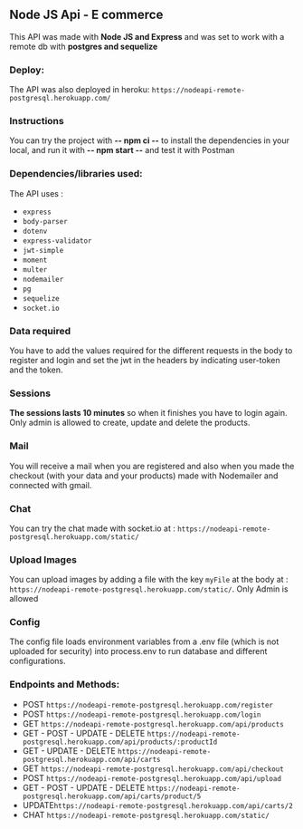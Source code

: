 ## Node JS Api - E commerce
This API was made with **Node JS and Express** and was set to work with a remote db with **postgres and sequelize**

### Deploy:
The API was also deployed in heroku: `https://nodeapi-remote-postgresql.herokuapp.com/`

### Instructions
You can try the project with **-- npm ci --** to install the dependencies in your local, and run it with **-- npm start --** and test it with Postman

### Dependencies/libraries used:
The API uses : 
- ``express``
- ``body-parser``
- ``dotenv``
- ``express-validator``
- ``jwt-simple``
- ``moment``
- ``multer``
- ``nodemailer``
- ``pg``
- ``sequelize``
- ``socket.io``

### Data required
You have to add the values required for the different requests in the body to register and login and set the jwt in the headers by indicating user-token and the token.

### Sessions
**The sessions lasts 10 minutes** so when it finishes you have to login again. Only admin is allowed to create, update and delete the products.

### Mail
You will receive a mail when you are registered and also when you made the checkout (with your data and your products) made with Nodemailer and connected with gmail.

### Chat
You can try the chat made with socket.io at : `https://nodeapi-remote-postgresql.herokuapp.com/static/`

### Upload Images
You can upload images by adding a file with the key `myFile` at the body at : `https://nodeapi-remote-postgresql.herokuapp.com/static/`. Only Admin is allowed

### Config
The config file loads environment variables from a .env file (which is not uploaded for security) into process.env to run database and different configurations.

### Endpoints and Methods:
- POST ``https://nodeapi-remote-postgresql.herokuapp.com/register``
- POST ``https://nodeapi-remote-postgresql.herokuapp.com/login``
- GET ``https://nodeapi-remote-postgresql.herokuapp.com/api/products``
- GET - POST - UPDATE - DELETE ``https://nodeapi-remote-postgresql.herokuapp.com/api/products/:productId``
- GET - UPDATE - DELETE ``https://nodeapi-remote-postgresql.herokuapp.com/api/carts``
- GET ``https://nodeapi-remote-postgresql.herokuapp.com/api/checkout``
- POST ``https://nodeapi-remote-postgresql.herokuapp.com/api/upload``
- GET - POST - UPDATE - DELETE ``https://nodeapi-remote-postgresql.herokuapp.com/api/carts/product/5``
- UPDATE``https://nodeapi-remote-postgresql.herokuapp.com/api/carts/2``
- CHAT ``https://nodeapi-remote-postgresql.herokuapp.com/static/``

